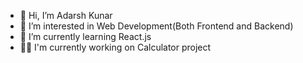 - 👋 Hi, I’m Adarsh Kunar
- 👀 I’m interested in Web Development(Both Frontend and Backend)
- 🌱 I’m currently learning React.js
- 🧑‍💻 I'm currently working on Calculator project

<!---
Adarshkumar03/Adarshkumar03 is a ✨ special ✨ repository because its `README.md` (this file) appears on your GitHub profile.
You can click the Preview link to take a look at your changes.
--->
